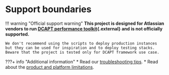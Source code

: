 # Support boundaries

!!! warning "Official support warning"
**This project is designed for Atlassian vendors to run [DCAPT performance toolkit](https://developer.atlassian.com/platform/marketplace/dc-apps-performance-and-scale-testing/){.external} and is not officially supported.**

    We don't recommend using the scripts to deploy production instances but they can be used for inspiration and to deploy testing stacks.
    Beware that the project is tested only for DCAPT framework use case.

???+ info "Additional information"
    * Read our [troubleshooting tips](TROUBLESHOOTING.md).
    * Read about the [product and platform limitations](LIMITATIONS.md).
